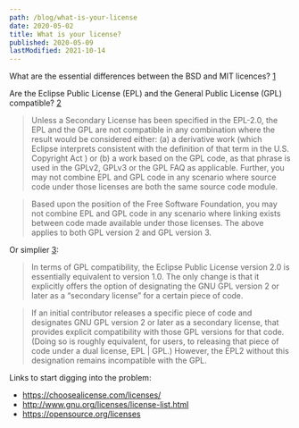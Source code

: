 ```yaml
---
path: /blog/what-is-your-license
date: 2020-05-02
title: What is your license?
published: 2020-05-09
lastModified: 2021-10-14
---
```


What are the essential differences between the BSD and MIT licences? [1](https://opensource.stackexchange.com/q/217)

Are the Eclipse Public License (EPL) and the General Public License (GPL) compatible? [2](https://www.eclipse.org/legal/epl-2.0/faq.php#h.sfzscklic49g)

> Unless a Secondary License has been specified in the EPL-2.0, the EPL and the GPL are not compatible in any combination where the result would be considered either: (a) a derivative work (which Eclipse interprets consistent with the definition of that term in the U.S. Copyright Act ) or (b) a work based on the GPL code, as that phrase is used in the GPLv2, GPLv3 or the GPL FAQ as applicable. Further, you may not combine EPL and GPL code in any scenario where source code under those licenses are both the same source code module.

> Based upon the position of the Free Software Foundation, you may not combine EPL and GPL code in any scenario where linking exists between code made available under those licenses. The above applies to both GPL version 2 and GPL version 3.

Or simplier [3](http://www.gnu.org/licenses/license-list.html#GPLIncompatibleLicenses):


> In terms of GPL compatibility, the Eclipse Public License version 2.0 is essentially equivalent to version 1.0. The only change is that it explicitly offers the option of designating the GNU GPL version 2 or later as a “secondary license” for a certain piece of code.

> If an initial contributor releases a specific piece of code and designates GNU GPL version 2 or later as a secondary license, that provides explicit compatibility with those GPL versions for that code. (Doing so is roughly equivalent, for users, to releasing that piece of code under a dual license, EPL | GPL.) However, the EPL2 without this designation remains incompatible with the GPL.


Links to start digging into the problem:

- https://choosealicense.com/licenses/
- http://www.gnu.org/licenses/license-list.html
- https://opensource.org/licenses
